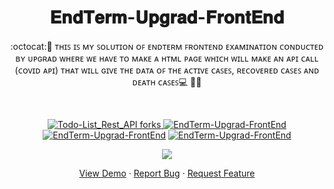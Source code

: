 
 <h1 align="center">𝐄𝐧𝐝𝐓𝐞𝐫𝐦-𝐔𝐩𝐠𝐫𝐚𝐝-𝐅𝐫𝐨𝐧𝐭𝐄𝐧𝐝</h1>
<p align="center">
:octocat:🌟 ᴛʜɪꜱ ɪꜱ ᴍʏ ꜱᴏʟᴜᴛɪᴏɴ ᴏꜰ ᴇɴᴅᴛᴇʀᴍ ꜰʀᴏɴᴛᴇɴᴅ  ᴇxᴀᴍɪɴᴀᴛɪᴏɴ ᴄᴏɴᴅᴜᴄᴛᴇᴅ ʙʏ ᴜᴘɢʀᴀᴅ  ᴡʜᴇʀᴇ  ᴡᴇ ʜᴀᴠᴇ ᴛᴏ ᴍᴀᴋᴇ ᴀ ʜᴛᴍʟ ᴘᴀɢᴇ ᴡʜɪᴄʜ ᴡɪʟʟ ᴍᴀᴋᴇ ᴀɴ ᴀᴘɪ ᴄᴀʟʟ (ᴄᴏᴠɪᴅ ᴀᴘɪ) ᴛʜᴀᴛ ᴡɪʟʟ ɢɪᴠᴇ ᴛʜᴇ ᴅᴀᴛᴀ ᴏꜰ ᴛʜᴇ ᴀᴄᴛɪᴠᴇ ᴄᴀꜱᴇꜱ, ʀᴇᴄᴏᴠᴇʀᴇᴅ ᴄᴀꜱᴇꜱ ᴀɴᴅ ᴅᴇᴀᴛʜ ᴄᴀꜱᴇꜱ💻 🎯🚀
<p><br>
<a href="https://github.com/ashish2030/
EndTerm-Upgrad-FrontEnd/fork" target="blank">


<p align="center">
   <img src="https://img.shields.io/github/forks/ashish2030/EndTerm-Upgrad-FrontEnd?style=flat-square" alt="Todo-List_Rest_API forks"/>
</a>
<a href="https://github.com/ashish2030/EndTerm-Upgrad-FrontEnd/stargazers" target="blank">
<img src="https://img.shields.io/github/stars/ashish2030/EndTerm-Upgrad-FrontEnd?style=flat-square" alt="EndTerm-Upgrad-FrontEnd"/>
</a>
<a href="https://github.com/ashish2030/EndTerm-Upgrad-FrontEnd/issues" target="blank">
<img src="https://img.shields.io/github/issues/ashish2030/EndTerm-Upgrad-FrontEnd?style=flat-square" alt="EndTerm-Upgrad-FrontEnd"/></a>
<a href="https://github.com/ashish2030/Todo-List_Rest_API/pulls" target="blank">
<img src="https://img.shields.io/github/issues-pr/ashish2030/EndTerm-Upgrad-FrontEnd?style=flat-square" alt="EndTerm-Upgrad-FrontEnd"/>
</a>
  </p>
<p align="center"><img src="https://github.com/Ashish2030/EndTerm-Upgrad-FrontEnd/blob/main/Todo_List_Rest_API/Video/video2.gif"></p>
<p align="center">
    <a href="https://github.com/Ashish2030/EndTerm-Upgrad-FrontEnd/tree/main/EndTerm-Upgrad-FrontEnd" target="blank">View Demo</a>
    ·
    <a href="https://github.com/ashish2030/EndTerm-Upgrad-FrontEnd/issues/new/choose">Report Bug</a>
    ·
    <a href="https://github.com/ashish2030/EndTerm-Upgrad-FrontEnd/issues/new/choose">Request Feature</a>
</p>


